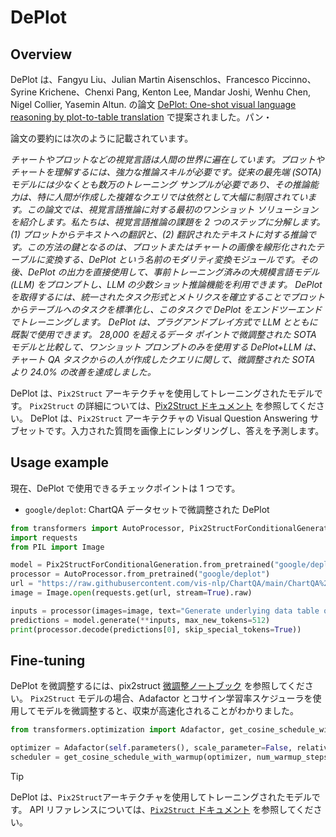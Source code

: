 <!--Copyright 2021 The HuggingFace Team. All rights reserved.

Licensed under the Apache License, Version 2.0 (the "License"); you may not use this file except in compliance with
the License. You may obtain a copy of the License at

http://www.apache.org/licenses/LICENSE-2.0

Unless required by applicable law or agreed to in writing, software distributed under the License is distributed on
an "AS IS" BASIS, WITHOUT WARRANTIES OR CONDITIONS OF ANY KIND, either express or implied. See the License for the
specific language governing permissions and limitations under the License.

⚠️ Note that this file is in Markdown but contain specific syntax for our doc-builder (similar to MDX) that may not be
rendered properly in your Markdown viewer.

-->

# DePlot

## Overview 

DePlot は、Fangyu Liu、Julian Martin Aisenschlos、Francesco Piccinno、Syrine Krichene、Chenxi Pang, Kenton Lee, Mandar Joshi, Wenhu Chen, Nigel Collier, Yasemin Altun. の論文 [DePlot: One-shot visual language reasoning by plot-to-table translation](https://huggingface.co/papers/2212.10505) で提案されました。パン・

論文の要約には次のように記載されています。

*チャートやプロットなどの視覚言語は人間の世界に遍在しています。プロットやチャートを理解するには、強力な推論スキルが必要です。従来の最先端 (SOTA) モデルには少なくとも数万のトレーニング サンプルが必要であり、その推論能力は、特に人間が作成した複雑なクエリでは依然として大幅に制限されています。この論文では、視覚言語推論に対する最初のワンショット ソリューションを紹介します。私たちは、視覚言語推論の課題を 2 つのステップに分解します。(1) プロットからテキストへの翻訳と、(2) 翻訳されたテキストに対する推論です。この方法の鍵となるのは、プロットまたはチャートの画像を線形化されたテーブルに変換する、DePlot という名前のモダリティ変換モジュールです。その後、DePlot の出力を直接使用して、事前トレーニング済みの大規模言語モデル (LLM) をプロンプトし、LLM の少数ショット推論機能を利用できます。 DePlot を取得するには、統一されたタスク形式とメトリクスを確立することでプロットからテーブルへのタスクを標準化し、このタスクで DePlot をエンドツーエンドでトレーニングします。 DePlot は、プラグアンドプレイ方式で LLM とともに既製で使用できます。 28,000 を超えるデータ ポイントで微調整された SOTA モデルと比較して、ワンショット プロンプトのみを使用する DePlot+LLM は、チャート QA タスクからの人が作成したクエリに関して、微調整された SOTA より 24.0% の改善を達成しました。*

DePlot は、`Pix2Struct` アーキテクチャを使用してトレーニングされたモデルです。 `Pix2Struct` の詳細については、[Pix2Struct ドキュメント](https://huggingface.co/docs/transformers/main/en/model_doc/pix2struct) を参照してください。
DePlot は、`Pix2Struct` アーキテクチャの Visual Question Answering サブセットです。入力された質問を画像上にレンダリングし、答えを予測します。

## Usage example

現在、DePlot で使用できるチェックポイントは 1 つです。

- `google/deplot`: ChartQA データセットで微調整された DePlot

```python
from transformers import AutoProcessor, Pix2StructForConditionalGeneration
import requests
from PIL import Image

model = Pix2StructForConditionalGeneration.from_pretrained("google/deplot")
processor = AutoProcessor.from_pretrained("google/deplot")
url = "https://raw.githubusercontent.com/vis-nlp/ChartQA/main/ChartQA%20Dataset/val/png/5090.png"
image = Image.open(requests.get(url, stream=True).raw)

inputs = processor(images=image, text="Generate underlying data table of the figure below:", return_tensors="pt")
predictions = model.generate(**inputs, max_new_tokens=512)
print(processor.decode(predictions[0], skip_special_tokens=True))
```

## Fine-tuning

DePlot を微調整するには、pix2struct [微調整ノートブック](https://github.com/huggingface/notebooks/blob/main/examples/image_captioning_pix2struct.ipynb) を参照してください。 `Pix2Struct` モデルの場合、Adafactor とコサイン学習率スケジューラを使用してモデルを微調整すると、収束が高速化されることがわかりました。
```python
from transformers.optimization import Adafactor, get_cosine_schedule_with_warmup

optimizer = Adafactor(self.parameters(), scale_parameter=False, relative_step=False, lr=0.01, weight_decay=1e-05)
scheduler = get_cosine_schedule_with_warmup(optimizer, num_warmup_steps=1000, num_training_steps=40000)
```

> [!TIP]
> DePlot は、`Pix2Struct`アーキテクチャを使用してトレーニングされたモデルです。 API リファレンスについては、[`Pix2Struct` ドキュメント](pix2struct) を参照してください。